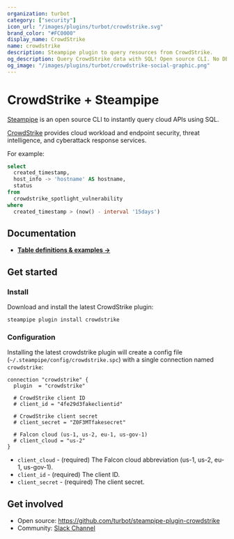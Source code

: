 ```yaml
---
organization: turbot
category: ["security"]
icon_url: "/images/plugins/turbot/crowdstrike.svg"
brand_color: "#FC0000"
display_name: CrowdStrike
name: crowdstrike
description: Steampipe plugin to query resources from CrowdStrike.
og_description: Query CrowdStrike data with SQL! Open source CLI. No DB required.
og_image: "/images/plugins/turbot/crowdstrike-social-graphic.png"
---
```


# CrowdStrike + Steampipe

[Steampipe](https://steampipe.io) is an open source CLI to instantly query cloud APIs using SQL.

[CrowdStrike](https://crowdstrike.com) provides cloud workload and endpoint security, threat intelligence, and cyberattack response services.

For example:

```sql
select
  created_timestamp,
  host_info -> 'hostname' AS hostname,
  status
from
  crowdstrike_spotlight_vulnerability
where
  created_timestamp > (now() - interval '15days')
```

## Documentation

- **[Table definitions & examples →](/plugins/turbot/crowdstrike/tables)**

## Get started

### Install

Download and install the latest CrowdStrike plugin:

```shell
steampipe plugin install crowdstrike
```

### Configuration

Installing the latest crowdstrike plugin will create a config file (`~/.steampipe/config/crowdstrike.spc`) with a single connection named `crowdstrike`:

```hcl
connection "crowdstrike" {
  plugin  = "crowdstrike"

  # CrowdStrike client ID
  # client_id = "4fe29d3fakeclientid"

  # CrowdStrike client secret
  # client_secret = "Z0F3MTfakesecret"

  # Falcon cloud (us-1, us-2, eu-1, us-gov-1)
  # client_cloud = "us-2"
}
```

- `client_cloud` - (required) The Falcon cloud abbreviation (us-1, us-2, eu-1, us-gov-1).
- `client_id` - (required) The client ID.
- `client_secret` - (required) The client secret.

## Get involved

- Open source: https://github.com/turbot/steampipe-plugin-crowdstrike
- Community: [Slack Channel](https://steampipe.io/community/join)
